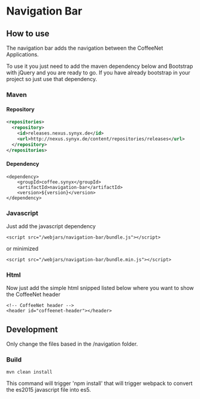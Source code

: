 # Navigation Bar

## How to use

The navigation bar adds the navigation between the CoffeeNet Applications.

To use it you just need to add the maven dependency below and Bootstrap with jQuery and you are ready to go.
If you have already bootstrap in your project so just use that dependency.

### Maven

#### Repository

```xml
<repositories>
  <repository>
    <id>releases.nexus.synyx.de</id>
    <url>http://nexus.synyx.de/content/repositories/releases</url>
  </repository>
</repositories>
```

#### Dependency

```
<dependency>
    <groupId>coffee.synyx</groupId>
    <artifactId>navigation-bar</artifactId>
    <version>${version}</version>
</dependency>
```

### Javascript

Just add the javascript dependency

```
<script src="/webjars/navigation-bar/bundle.js"></script>
```

or minimized

```
<script src="/webjars/navigation-bar/bundle.min.js"></script>
```

### Html

Now just add the simple html snipped listed below where you want to show the CoffeeNet header

```
<!-- CoffeeNet header -->
<header id="coffeenet-header"></header>
```

## Development

Only change the files based in the /navigation folder.

### Build

```
mvn clean install
```

This command will trigger 'npm install' that will trigger webpack to convert the es2015 javascript file into es5.
